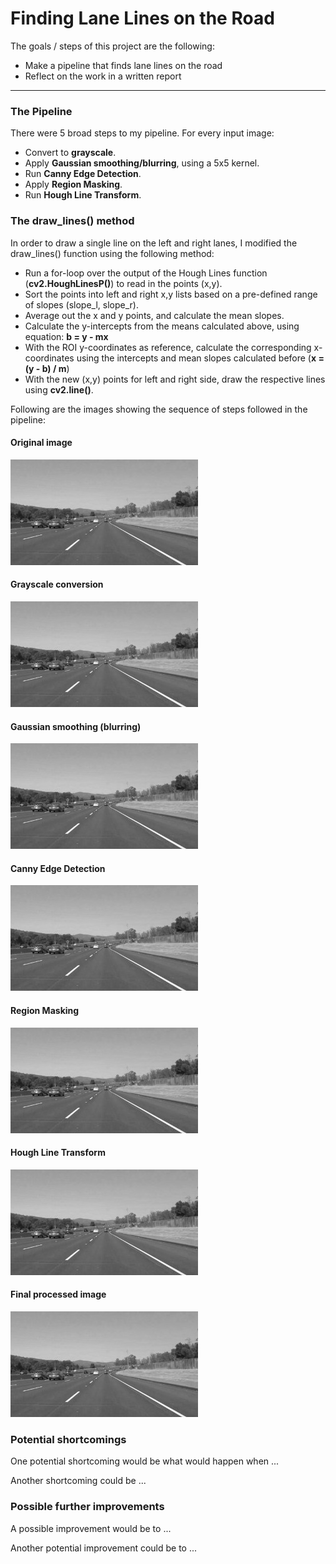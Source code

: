 # **Finding Lane Lines on the Road** 

The goals / steps of this project are the following:
* Make a pipeline that finds lane lines on the road
* Reflect on the work in a written report


[//]: # (Image References)

[image1]: ../examples/grayscale.jpg "Grayscale"

---

### The Pipeline

There were 5 broad steps to my pipeline. For every input image:

* Convert to **grayscale**.
* Apply **Gaussian smoothing/blurring**, using a 5x5 kernel.
* Run **Canny Edge Detection**.
* Apply **Region Masking**.
* Run **Hough Line Transform**.

### The draw_lines() method

In order to draw a single line on the left and right lanes, I modified the draw_lines() function using the following method:

* Run a for-loop over the output of the Hough Lines function (**cv2.HoughLinesP()**) to read in the points (x,y).
* Sort the points into left and right x,y lists based on a pre-defined range of slopes (slope_l, slope_r).
* Average out the x and y points, and calculate the mean slopes. 
* Calculate the y-intercepts from the means calculated above, using equation: **b = y - mx**
* With the ROI y-coordinates as reference, calculate the corresponding x-coordinates using the intercepts and mean slopes calculated before (**x = (y - b) / m**)
* With the new (x,y) points for left and right side, draw the respective lines using **cv2.line()**.

Following are the images showing the sequence of steps followed in the pipeline: 

#### Original image
![alt text][image1]

#### Grayscale conversion
![alt text][image1]

#### Gaussian smoothing (blurring)
![alt text][image1]

#### Canny Edge Detection
![alt text][image1]

#### Region Masking
![alt text][image1]

#### Hough Line Transform
![alt text][image1]

#### Final processed image
![alt text][image1]


### Potential shortcomings


One potential shortcoming would be what would happen when ... 

Another shortcoming could be ...


### Possible further improvements

A possible improvement would be to ...

Another potential improvement could be to ...

